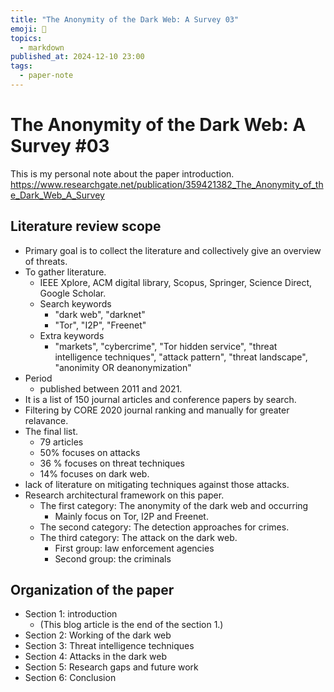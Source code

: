 ```yaml
---
title: "The Anonymity of the Dark Web: A Survey 03"
emoji: 📝
topics:
  - markdown
published_at: 2024-12-10 23:00
tags:
  - paper-note
---
```


# The Anonymity of the Dark Web: A Survey #03
This is my personal note about the paper introduction.
https://www.researchgate.net/publication/359421382_The_Anonymity_of_the_Dark_Web_A_Survey

## Literature review scope
- Primary goal is to collect the literature and collectively give an overview of threats.
- To gather literature.
	- IEEE Xplore, ACM digital library, Scopus, Springer, Science Direct, Google Scholar.
	- Search keywords
		- "dark web", "darknet"
		- "Tor", "I2P", "Freenet"
	- Extra keywords
		- "markets", "cybercrime", "Tor hidden service", "threat intelligence techniques", "attack pattern", "threat landscape", "anonimity OR deanonymization"
- Period
	- published between 2011 and 2021.
- It is a list of 150 journal articles and conference papers  by search.
- Filtering by CORE 2020 journal ranking and manually for greater relavance.
- The final list.
	- 79 articles
	- 50% focuses on attacks
	- 36 % focuses on threat techniques
	- 14% focuses on dark web.
- lack of literature on mitigating techniques against those attacks.
- Research architectural framework on this paper.
	- The first category: The anonymity of the dark web and occurring
		- Mainly focus on Tor, I2P and Freenet.
	- The second category: The detection approaches for crimes.
	- The third category: The attack on the dark web.
		- First group: law enforcement agencies
		- Second group: the criminals
## Organization of the paper
- Section 1: introduction
	- (This blog article is the end of the section 1.)
- Section 2: Working of the dark web
- Section 3: Threat intelligence techniques
- Section 4: Attacks in the dark web
- Section 5: Research gaps and future work
- Section 6: Conclusion
